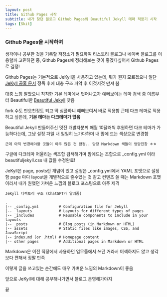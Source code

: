 ```yaml
---
layout: post
title: Github Pages 시작
subtitle: 내가 찾던 블로그 Github Pages와 Beautiful Jekyll 테마 적용기 시작
tags: [Skit]
---
```


### Github Pages을 시작하며
생각이나 공부한 것을 기록할 저장소가 필요하여 티스토리 블로그나 네이버 블로그를 이용할까 고민하던 중, Github Pages에 정리해보는 것이 좋겠다싶어서 Github Pages로 결정!

Github Pages는 기본적으로 JeKyll을 사용하고 있는데,
뭐가 뭔지 모르겠으니 일단 [JeKyll 공홈 문서](https://jekyllrb.com/docs/) 정독 후에 대충 구조 파악 후 이것저것 만져 봄

대충 느낌 알았으니 칙칙한 기본 테마에서 벗어나고자 예뻐보이는 테마 검색 중 이름부터 Beautiful한 [Beautiful Jekyll](https://github.com/daattali/beautiful-jekyll#readme) 찾음

fork 수도 만오천정도 되고 딱 심플하니 예뻐보여서 바로 적용함
근데 다크 테마로 적용하고 싶은데, **기본 테마는 다크테마가 없음** 

Beautiful Jekyll 만들어주신 멋진 개발자분께 매월 10달러씩 후원하면 다크 테마가 가능하다는데, 그냥 설정 파일 내 일일히 노가다하며 내 맘에 드는 색상으로 변경함

`근데 아직 변경해야할 곳들이 아주 많은 건 함정.. 당장 Markdown 색들이 엉망진창 ㅎㅎ`

구글에 다크테마 어울리는 색조합 검색해가며 맘에드는 조합으로 _config.yml 이라 beautifuljekyll.css 내 값들 수정완료!

JeKyll은 page, posts란 개념이 있고 설정은 _config.yml에서 YAML 포맷으로 설정함
page 마다 layout을 개별적으로 줄수있는 것 같고 컨텐츠 쓸 때는 Markdown 포맷이라서 내가 원했던 가벼운 느낌의 블로그 포스팅으로 아주 제격 

```
JeKyll 디렉토리 구조 (ChatGPT가 알려줌)

.
|-- _config.yml         # Configuration file for Jekyll
|-- _layouts            # Layouts for different types of pages
|-- _includes           # Reusable components to include in your layouts
|-- _posts              # Blog posts (in Markdown or HTML)
|-- assets              # Static files like images, CSS, and JavaScript
|-- index.md (or .html) # Homepage content
|-- other pages         # Additional pages in Markdown or HTML
```

Markdown은 이전 직장에서 사용하던 업무툴에서 쓰던 거라서 어색하지도 않고 생각보다 편해서 정말 만족

이렇게 글을 쓰고있는 순간에도 매우 가벼운 느낌의 Markdown이 좋음

앞으로 JeKyll에 대해 공부해나가면서 블로그 운영해가야지

끝
